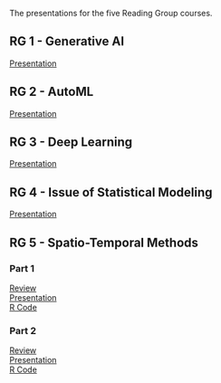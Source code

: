 
<!-- README.md is generated from README.Rmd. Please edit that file -->
<!-- https://marcozanotti.github.io/election-forecasting-review/ -->

The presentations for the five Reading Group courses.

## RG 1 - Generative AI

[Presentation](https://marcozanotti.github.io/reading-group-reviews/rg1_genai/genai_pres.pdf)

## RG 2 - AutoML

[Presentation](https://marcozanotti.github.io/reading-group-reviews/rg2_automl/automl_pres.pdf)

## RG 3 - Deep Learning

[Presentation](https://marcozanotti.github.io/reading-group-reviews/rg3_deeplearn/deeplearn_pres.pdf)

## RG 4 - Issue of Statistical Modeling

[Presentation](https://marcozanotti.github.io/reading-group-reviews/rg4_issueofstat/issueofstat_pres.pdf)

## RG 5 - Spatio-Temporal Methods

### Part 1

[Review](https://marcozanotti.github.io/reading-group-reviews/rg5_spatiotemp/spatiotemp_review_1.pdf)  
[Presentation](https://marcozanotti.github.io/reading-group-reviews/rg5_spatiotemp/spatiotemp_pres_1.pdf)  
[R
Code](https://marcozanotti.github.io/reading-group-reviews/rg5_spatiotemp/simulation/simulation_1.R)

### Part 2

[Review](https://marcozanotti.github.io/reading-group-reviews/rg5_spatiotemp/spatiotemp_review_2.pdf)  
[Presentation](https://marcozanotti.github.io/reading-group-reviews/rg5_spatiotemp/spatiotemp_pres_2.pdf)  
[R
Code](https://marcozanotti.github.io/reading-group-reviews/rg5_spatiotemp/simulation/simulation_2.R)

